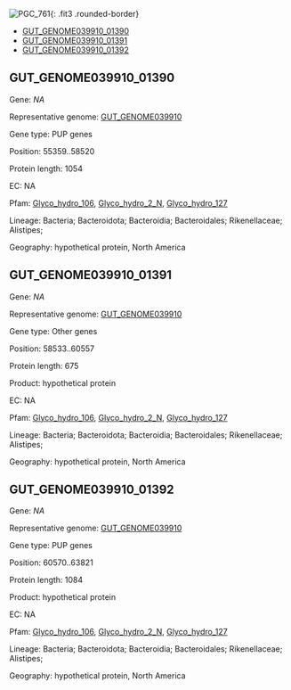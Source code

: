![PGC_761](../static/images/Clusters_figure/PGC_761.jpg){: .fit3 .rounded-border}

<ul id="myTab" class="nav nav-tabs">
  <li class="active">
        <a href="#tab1" data-toggle="tab">GUT_GENOME039910_01390</a>
  </li>
<li><a href="#tab2" data-toggle="tab">GUT_GENOME039910_01391</a></li>
<li><a href="#tab3" data-toggle="tab">GUT_GENOME039910_01392</a></li>
</ul>

<div id="myTabContent" class="tab-content">
  <div class="tab-pane fade in active" id="tab1">

<h2 id="GUT_GENOME039910_01390">GUT_GENOME039910_01390</h2>
<p>Gene: <em>NA</em>
<p>Representative genome: <a href="https://www.ebi.ac.uk/metagenomics/genomes/MGYG-HGUT-02007">GUT_GENOME039910</a></p>
<p>Gene type: PUP genes</p>
<p>Position: 55359..58520</p>
<p>Protein length: 1054</p>
<p>EC: NA</p>
<p>Pfam: <a href="http://pfam.xfam.org/family/Glyco_hydro_106">Glyco_hydro_106</a>, <a href="http://pfam.xfam.org/family/Glyco_hydro_2_N">Glyco_hydro_2_N</a>, <a href="http://pfam.xfam.org/family/Glyco_hydro_127">Glyco_hydro_127</a></p>
<p>Lineage: Bacteria; Bacteroidota; Bacteroidia; Bacteroidales; Rikenellaceae; Alistipes; </p>
<p>Geography: hypothetical protein, North America</p>
  </div>

  <div class="tab-pane fade" id="tab2">

<h2 id="GUT_GENOME039910_01391">GUT_GENOME039910_01391</h2>
<p>Gene: <em>NA</em></p>
<p>Representative genome: <a href="https://www.ebi.ac.uk/metagenomics/genomes/MGYG-HGUT-02007">GUT_GENOME039910</a></p>
<p>Gene type: Other genes</p>
<p>Position: 58533..60557</p>
<p>Protein length: 675</p>
<p>Product: hypothetical protein</p>
<p>EC: NA</p>
<p>Pfam: <a href="http://pfam.xfam.org/family/Glyco_hydro_106">Glyco_hydro_106</a>, <a href="http://pfam.xfam.org/family/Glyco_hydro_2_N">Glyco_hydro_2_N</a>, <a href="http://pfam.xfam.org/family/Glyco_hydro_127">Glyco_hydro_127</a></p>
<p>Lineage: Bacteria; Bacteroidota; Bacteroidia; Bacteroidales; Rikenellaceae; Alistipes; </p>
<p>Geography: hypothetical protein, North America</p>

  </div>
  <div class="tab-pane fade" id="tab3">

<h2 id="GUT_GENOME039910_01392">GUT_GENOME039910_01392</h2>
<p>Gene: <em>NA</em></p>
<p>Representative genome: <a href="https://www.ebi.ac.uk/metagenomics/genomes/MGYG-HGUT-02007">GUT_GENOME039910</a></p>
<p>Gene type: PUP genes</p>
<p>Position: 60570..63821</p>
<p>Protein length: 1084</p>
<p>Product: hypothetical protein</p>
<p>EC: NA</p>
<p>Pfam: <a href="http://pfam.xfam.org/family/Glyco_hydro_106">Glyco_hydro_106</a>, <a href="http://pfam.xfam.org/family/Glyco_hydro_2_N">Glyco_hydro_2_N</a>, <a href="http://pfam.xfam.org/family/Glyco_hydro_127">Glyco_hydro_127</a></p>
<p>Lineage: Bacteria; Bacteroidota; Bacteroidia; Bacteroidales; Rikenellaceae; Alistipes; </p>
<p>Geography: hypothetical protein, North America</p>

  </div>
</div>

